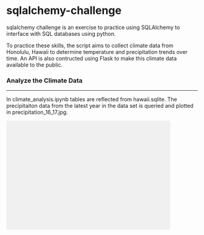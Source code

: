 # sqlalchemy-challenge
sqlalchemy challenge is an exercise to practice using SQLAlchemy to interface with SQL databases using python.

To practice these skills, the script aims to collect climate data from Honolulu, Hawaii to determine temperature and precipitation trends over time. An API is also contructed using Flask to make this climate data available to the public.

### Analyze the Climate Data
---
In climate_analysis.ipynb tables are reflected from hawaii.sqlite. The precipitaiton data from the latest year in the data set is queried and plotted in precipitation_16_17.jpg.

<img src='SurfsUp/Figures/precipitation_16_17.jpg'/>